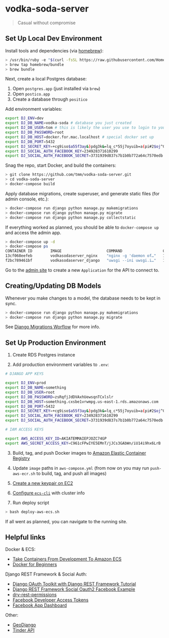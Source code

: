 # vodka-soda-server

> Casual without compromise

## Set Up Local Dev Environment

Install tools and dependencies (via [homebrew](https://brew.sh/)):

```bash
> /usr/bin/ruby -e "$(curl -fsSL https://raw.githubusercontent.com/Homebrew/install/master/install)"
> brew tap homebrew/bundle
> brew bundle
```

Next, create a local Postgres database:

1. Open `postgres.app` (just installed via `brew`)
2. Open `postico.app`
3. Create a database through `positico`

Add environment variables:

```bash
export DJ_ENV=dev
export DJ_DB_NAME=vodka-soda # database you just created
export DJ_DB_USER=tom # this is likely the user you use to login to your computer
export DJ_DB_PASSWORD=root
export DJ_DB_HOST=docker.for.mac.localhost # special docker set up
export DJ_DB_PORT=5432
export DJ_SECRET_KEY=+cg9iso$a55f3ay&)pdg3k&=lq_c*55j7oyuib=a(pi#2$oj^0
export DJ_SOCIAL_AUTH_FACEBOOK_KEY=234928371610299
export DJ_SOCIAL_AUTH_FACEBOOK_SECRET=3731939d837s7b1b0b772a64c7570edb
```

Snag the repo, start Docker, and build the containers:

```bash
> git clone https://github.com/tmm/vodka-soda-server.git
> cd vodka-soda-server
> docker-compose build
```

Apply database migrations, create superuser, and generate static files (for admin console, etc.):

```bash
> docker-compose run django python manage.py makemigrations
> docker-compose run django python manage.py migrate
> docker-compose run django python manage.py collectstatic
```

If everything worked as planned, you should be able to `docker-compose up` and access the admin app.

```bash
> docker-compose up -d
> docker-compose ps
CONTAINER ID        IMAGE                    COMMAND                  CREATED            STATUS            PORTS                NAMES
13cf068eefeb        vodkasodaserver_nginx    "nginx -g 'daemon of…"   1 minutes ago      Up 1 minute       0.0.0.0:80->80/tcp   nginx
f2bc789461bf        vodkasodaserver_django   "uwsgi --ini uwsgi.i…"   1 minutes ago      Up 1 minute       8000/tcp             django
```

Go to the [admin site](http://0.0.0.0/admin/oauth2_provider/application/add/) to create a new `Application` for the API to connect to.

## Creating/Updating DB Models

Whenever you make changes to a model, the database needs to be kept in sync.

```bash
> docker-compose run django python manage.py makemigrations
> docker-compose run django python manage.py migrate
```

See [Django Migrations Worflow](https://docs.djangoproject.com/en/2.0/topics/migrations/#workflow) for more info.

## Set Up Production Environment

1) Create RDS Postgres instance

2) Add production environment variables to `.env`:

```bash
# DJANGO APP KEYS

export DJ_ENV=prod
export DJ_DB_NAME=something
export DJ_DB_USER=root
export DJ_DB_PASSWORD=zsRqfjJdDVAxhUewsqnTCxlslr
export DJ_DB_HOST=something.cxsbe1vrwmpg.us-east-1.rds.amazonaws.com
export DJ_DB_PORT=5432
export DJ_SECRET_KEY=+cg9iso$a55f3ay&)pdg3k&=lq_c*55j7oyuib=a(pi#2$oj^0
export DJ_SOCIAL_AUTH_FACEBOOK_KEY=234928371610299
export DJ_SOCIAL_AUTH_FACEBOOK_SECRET=3731939d837s7b1b0b772a64c7570edb

# IAM ACCESS KEYS

export AWS_ACCESS_KEY_ID=AKIATEMMAIEPJOZC74GP
export AWS_SECRET_ACCESS_KEY=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

```

3) Build, tag, and push Docker images to [Amazon Elastic Container Registry](https://console.aws.amazon.com/ecs/home?region=us-east-1#/repositories)

4) Update `image` paths in `aws-compose.yml` (from now on you may run `push-aws-ecr.sh` to build, tag, and push all images)

5) [Create a new keypair on EC2](https://console.aws.amazon.com/ec2/v2/home?region=us-east-1#KeyPairs:sort=keyName)

6) [Configure `ecs-cli`](https://docker-curriculum.com/#aws-ecs) with cluster info

7) Run deploy script

```bash
> bash deploy-aws-ecs.sh
```

If all went as planned, you can navigate to the running site.

## Helpful links

Docker & ECS:

+ [Take Containers From Development To Amazon ECS](https://docs.bitnami.com/aws/how-to/ecs-rds-tutorial/)
+ [Docker for Beginners](https://docker-curriculum.com)

Django REST Framework & Social Auth:

+ [Django OAuth Toolkit with Django REST Framework Tutorial](https://django-oauth-toolkit.readthedocs.io/en/latest/rest-framework/rest-framework.html)
+ [Django REST Framework Social Oauth2 Facebook Example](https://github.com/PhilipGarnero/django-rest-framework-social-oauth2#facebook-example)
+ [dry-rest-permissions](https://github.com/dbkaplan/dry-rest-permissions)
+ [Facebook Developer Access Tokens](https://developers.facebook.com/tools/accesstoken/)
+ [Facebook App Dashboard](https://developers.facebook.com/apps/234319953810299/dashboard/)

Other:

+ [GeoDjango](https://docs.djangoproject.com/en/2.0/ref/contrib/gis/)
+ [Tinder API](https://gist.github.com/rtt/10403467)


